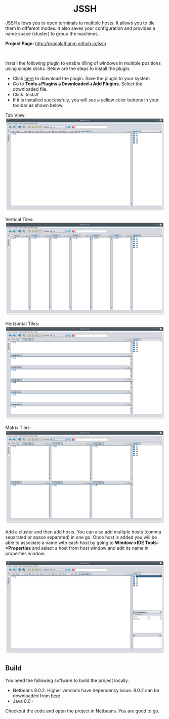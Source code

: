 <html> 
    <body>
    <center>
        <h1>JSSH</h1> 
    </center>
    <p>JSSH allows you to open terminals to multiple hosts. It allows you to tile them in different modes. It also saves your configuration and provides a name space (cluster) to group the machines.</p>
    <p><b>Project Page:</b> <a href="http://pragalathanm.github.io/jssh">http://pragalathanm.github.io/jssh</a></p>
    <br/>
    <p>Install the following plugin to enable tilling of windows in multiple positions using simple clicks. Below are the steps to install the plugin.</p>
    <ul>
        <li>Click <a href="http://plugins.netbeans.org/plugin/56815/tiled-editors">here</a> to download the plugin. Save the plugin to your system</li>
        <li>Go to <b>Tools->Plugins->Downloaded->Add Plugins</b>. Select the downloaded file.</li>
        <li>Click 'Install'</li>
        <li>If it is installed successfuly, you will see a yellow color buttons in your toolbar as shown below.</li>
    </ul>
    <p>Tab View:<img src="screenshots/tab.png"></p>
    <p>Vertical Tiles:<img src="screenshots/vertical.png"></p>
    <p>Horizontal Tiles:<img src="screenshots/horizontal.png"></p>
    <p>Matrix Tiles:<img src="screenshots/matrix.png"></p>
    <p>Add a cluster and then add hosts. You can also add multiple hosts (comma separated or space separated) in one go. 
        Once host is added you will be able to associate a name with each host by going to <b>Window->IDE Tools->Properties</b> and select a host from host window and edit its name in properties window.</p>
    <p><img src="screenshots/properties.png"></p>
    <h2>Build</h2>
    You need the following software to build the project locally.
    <ul>
        <li>Netbeans 8.0.2. Higher versions have dependency issue. 8.0.2 can be downloaded from <a href="https://netbeans.org/downloads/8.0.2/">here</a> </li>
        <li>Java 8.0+</li>
    </ul>
    Checkout the code and open the project in Netbeans. You are good to go.
    </body>
</html>



